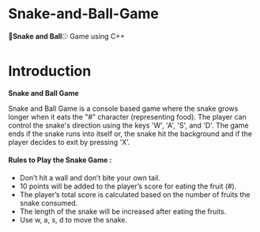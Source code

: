# Snake-and-Ball-Game
🐍**Snake and Ball**⚾ Game using C++

# Introduction

**Snake and Ball Game**

Snake and Ball Game is a console based game where the snake grows longer when it eats the "#" character (representing food). The player can control the snake's direction using the keys 'W', 'A', 'S', and 'D'. The game ends if the snake runs into itself or, the snake hit the background and if the player decides to exit by pressing 'X’.

#### Rules to Play the Snake Game :

- Don’t hit a wall and don’t bite your own tail. 
- 10 points will be added to the player’s score for eating the fruit (#). 
- The player’s total score is calculated based on the number of fruits the snake consumed. 
- The length of the snake will be increased after eating the fruits. 
- Use w, a, s, d to move the snake.



